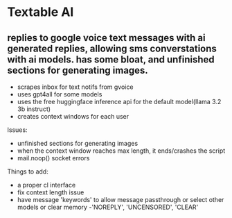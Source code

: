 # Textable AI
## replies to google voice text messages with ai generated replies, allowing sms converstations with ai models. has some bloat, and unfinished sections for generating images.
* scrapes inbox for text notifs from gvoice
* uses gpt4all for some models
* uses the free huggingface inference api for the default model(llama 3.2 3b instruct)
* creates context windows for each user

Issues:
* unfinished sections for generating images
* when the context window reaches max length, it ends/crashes the script
* mail.noop() socket errors

Things to add:
* a proper cl interface
* fix context length issue
* have message 'keywords' to allow message passthrough or select other models or clear memory
  -'NOREPLY', 'UNCENSORED', 'CLEAR'
